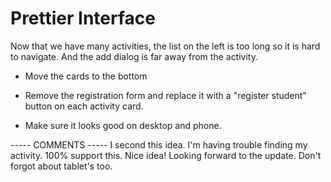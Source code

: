 # Prettier Interface

Now that we have many activities, the list on the left is too long so it is hard to navigate. And the add dialog is far away from the activity.

- Move the cards to the bottom

- Remove the registration form and replace it with a "register student" button on each activity card.

- Make sure it looks good on desktop and phone.

----- COMMENTS -----
I second this idea. I'm having trouble finding my activity.
100% support this. Nice idea! Looking forward to the update.
Don't forgot about tablet's too.
